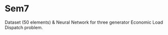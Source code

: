 # Sem7
Dataset (50 elements) &amp; Neural Network for three generator Economic Load Dispatch problem.

